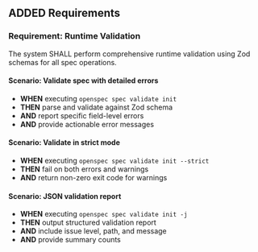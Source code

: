 ## ADDED Requirements

### Requirement: Runtime Validation

The system SHALL perform comprehensive runtime validation using Zod schemas for all spec operations.

#### Scenario: Validate spec with detailed errors

- **WHEN** executing `openspec spec validate init`
- **THEN** parse and validate against Zod schema
- **AND** report specific field-level errors
- **AND** provide actionable error messages

#### Scenario: Validate in strict mode

- **WHEN** executing `openspec spec validate init --strict`
- **THEN** fail on both errors and warnings
- **AND** return non-zero exit code for warnings

#### Scenario: JSON validation report

- **WHEN** executing `openspec spec validate init -j`
- **THEN** output structured validation report
- **AND** include issue level, path, and message
- **AND** provide summary counts